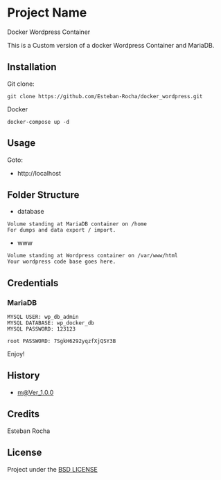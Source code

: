# Project Name

Docker Wordpress Container

This is a Custom version of a docker Wordpress Container and MariaDB.

## Installation

Git clone:

```
git clone https://github.com/Esteban-Rocha/docker_wordpress.git
```

Docker

```
docker-compose up -d
```

## Usage
Goto:

 + http://localhost

## Folder Structure

 + database
```
Volume standing at MariaDB container on /home
For dumps and data export / import.
```

 + www
```
Volume standing at Wordpress container on /var/www/html
Your wordpress code base goes here.
```

## Credentials

### MariaDB

	MYSQL USER: wp_db_admin
	MYSQL DATABASE: wp_docker_db
	MYSQL PASSWORD: 123123

	root PASSWORD: 7SgkH6292yqzfXjQSY3B

Enjoy!

## History

 + m@Ver_1.0.0

## Credits

Esteban Rocha

## License

Project under the [BSD LICENSE](LICENSE)
